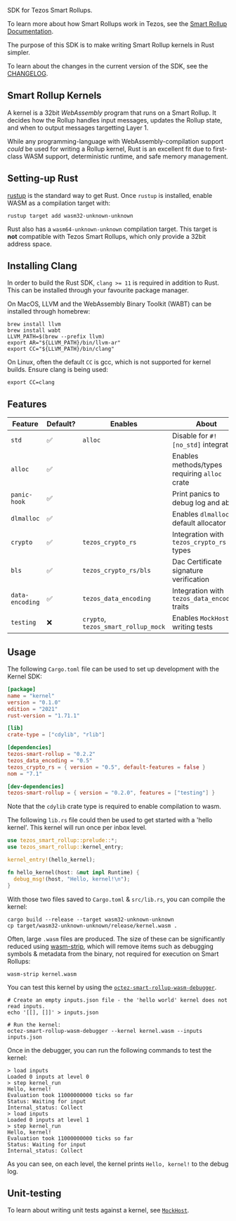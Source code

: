 SDK for Tezos Smart Rollups.

To learn more about how Smart Rollups work in Tezos, see the
[Smart Rollup Documentation](https://tezos.gitlab.io/alpha/smart_rollups.html).

The purpose of this SDK is to make writing Smart Rollup kernels in Rust simpler.

To learn about the changes in the current version of the SDK, see the
[CHANGELOG](https://gitlab.com/tezos/tezos/-/blob/master/src/kernel_sdk/CHANGES.md).

## Smart Rollup Kernels

A kernel is a 32bit *WebAssembly* program that runs on a Smart Rollup. It decides how the Rollup
handles input messages, updates the Rollup state, and when to output messages targetting Layer 1.

While any programming-language with WebAssembly-compilation support *could* be used for writing
a Rollup kernel, Rust is an excellent fit due to first-class WASM support, deterministic runtime,
and safe memory management.

## Setting-up Rust

[rustup](https://rustup.rs/) is the standard way to get Rust. Once `rustup` is installed, enable
WASM as a compilation target with:

```shell
rustup target add wasm32-unknown-unknown
```

Rust also has a `wasm64-unknown-unknown` compilation target. This target is **not** compatible
with Tezos Smart Rollups, which only provide a 32bit address space.

## Installing Clang

In order to build the Rust SDK, `clang >= 11` is required in addition to Rust. This can be installed
through your favourite package manager.

On MacOS, LLVM and the WebAssembly Binary Toolkit (WABT) can be installed
through homebrew:

```shell
brew install llvm
brew install wabt
LLVM_PATH=$(brew --prefix llvm)
export AR="${LLVM_PATH}/bin/llvm-ar"
export CC="${LLVM_PATH}/bin/clang"
```

On Linux, often the default `CC` is gcc, which is not supported for kernel builds. Ensure clang is being used:

```shell
export CC=clang
```

## Features

| Feature         | Default? | Enables                             | About                                         |
|-----------------|----------|-------------------------------------|-----------------------------------------------|
| `std`           | ✅       | `alloc`                             | Disable for `#![no_std]` integration          |
| `alloc`         | ✅       |                                     | Enables methods/types requiring `alloc` crate |
| `panic-hook`    | ✅       |                                     | Print panics to debug log and abort           |
| `dlmalloc`      | ✅       |                                     | Enables `dlmalloc` as default allocator       |
| `crypto`        | ✅       | `tezos_crypto_rs`                   | Integration with `tezos_crypto_rs` types      |
| `bls`           | ✅       | `tezos_crypto_rs/bls`               | Dac Certificate signature verification        |
| `data-encoding` | ✅       | `tezos_data_encoding`               | Integration with `tezos_data_encoding` traits |
| `testing`       | ❌       | `crypto`, `tezos_smart_rollup_mock` | Enables `MockHost` for writing tests          |

## Usage

The following `Cargo.toml` file can be used to set up development with the Kernel SDK:

```toml
[package]
name = "kernel"
version = "0.1.0"
edition = "2021"
rust-version = "1.71.1"

[lib]
crate-type = ["cdylib", "rlib"]

[dependencies]
tezos-smart-rollup = "0.2.2"
tezos_data_encoding = "0.5"
tezos_crypto_rs = { version = "0.5", default-features = false }
nom = "7.1"

[dev-dependencies]
tezos-smart-rollup = { version = "0.2.0", features = ["testing"] }
```

Note that the `cdylib` crate type is required to enable compilation to wasm.

The following `lib.rs` file could then be used to get started with a 'hello kernel'.
This kernel will run once per inbox level.

```rust
use tezos_smart_rollup::prelude::*;
use tezos_smart_rollup::kernel_entry;

kernel_entry!(hello_kernel);

fn hello_kernel(host: &mut impl Runtime) {
  debug_msg!(host, "Hello, kernel!\n");
}
```

With those two files saved to `Cargo.toml` & `src/lib.rs`, you can compile the kernel:

```shell
cargo build --release --target wasm32-unknown-unknown
cp target/wasm32-unknown-unknown/release/kernel.wasm .
```

Often, large `.wasm` files are produced. The size of these can be significantly reduced using [wasm-strip](https://github.com/WebAssembly/wabt), which will remove items such as debugging symbols & metadata from the binary, not required for execution on Smart Rollups:

```shell
wasm-strip kernel.wasm
```

You can test this kernel by using the [`octez-smart-rollup-wasm-debugger`](https://tezos.gitlab.io/alpha/smart_rollups.html#testing-your-kernel).

```shell
# Create an empty inputs.json file - the 'hello world' kernel does not read inputs.
echo '[[], []]' > inputs.json

# Run the kernel:
octez-smart-rollup-wasm-debugger --kernel kernel.wasm --inputs inputs.json
```

Once in the debugger, you can run the following commands to test the kernel:

```shell
> load inputs
Loaded 0 inputs at level 0
> step kernel_run
Hello, kernel!
Evaluation took 11000000000 ticks so far
Status: Waiting for input
Internal_status: Collect
> load inputs
Loaded 0 inputs at level 1
> step kernel_run
Hello, kernel!
Evaluation took 11000000000 ticks so far
Status: Waiting for input
Internal_status: Collect
```

As you can see, on each level, the kernel prints `Hello, kernel!` to the debug log.

## Unit-testing

To learn about writing unit tests against a kernel, see [`MockHost`].

[`MockHost`]: crate::testing::prelude
